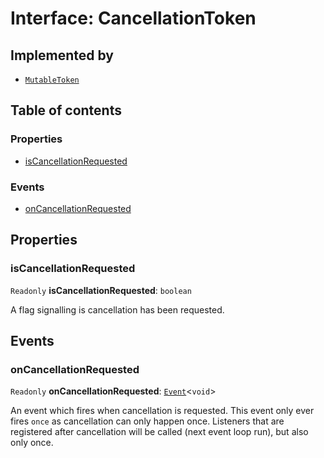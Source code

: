 # Interface: CancellationToken

## Implemented by

* [`MutableToken`](/en/auto-docs/utils/classes/MutableToken.md)

## Table of contents

### Properties

* [isCancellationRequested](/en/auto-docs/utils/interfaces/CancellationToken-1.md#iscancellationrequested)

### Events

* [onCancellationRequested](/en/auto-docs/utils/interfaces/CancellationToken-1.md#oncancellationrequested)

## Properties

### isCancellationRequested

`Readonly` **isCancellationRequested**: `boolean`

A flag signalling is cancellation has been requested.

## Events

### onCancellationRequested

`Readonly` **onCancellationRequested**: [`Event`](/en/auto-docs/utils/interfaces/Event-1.md)<`void`>

An event which fires when cancellation is requested. This event
only ever fires `once` as cancellation can only happen once. Listeners
that are registered after cancellation will be called (next event loop run),
but also only once.
